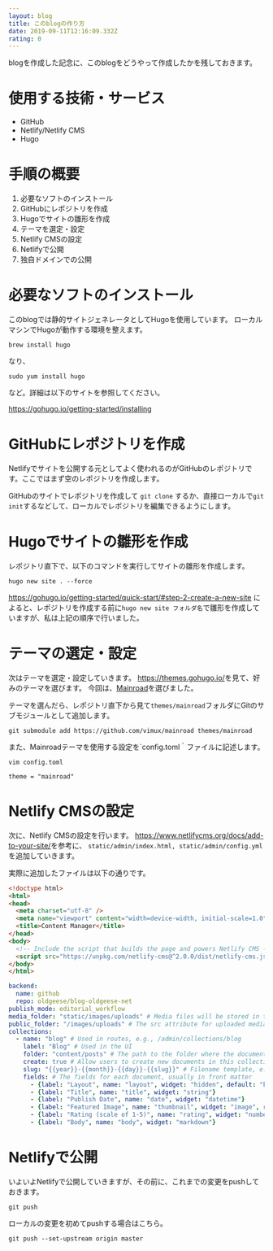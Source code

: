 ```yaml
---
layout: blog
title: このblogの作り方
date: 2019-09-11T12:16:09.332Z
rating: 0
---
```

blogを作成した記念に、このblogをどうやって作成したかを残しておきます。

# 使用する技術・サービス

* GitHub
* Netlify/Netlify CMS
* Hugo

# 手順の概要

1. 必要なソフトのインストール
1. GitHubにレポジトリを作成
1. Hugoでサイトの雛形を作成
1. テーマを選定・設定
1. Netlify CMSの設定
1. Netlifyで公開
1. 独自ドメインでの公開

# 必要なソフトのインストール

このblogでは静的サイトジェネレータとしてHugoを使用しています。
ローカルマシンでHugoが動作する環境を整えます。

```
brew install hugo
```

なり、

```
sudo yum install hugo
```

など。詳細は以下のサイトを参照してください。

<https://gohugo.io/getting-started/installing>

# GitHubにレポジトリを作成

Netlifyでサイトを公開する元としてよく使われるのがGitHubのレポジトリです。ここではまず空のレポジトリを作成します。

GitHubのサイトでレポジトリを作成して `git clone` するか、直接ローカルで`git init`するなどして、ローカルでレポジトリを編集できるようにします。

# Hugoでサイトの雛形を作成

レポジトリ直下で、以下のコマンドを実行してサイトの雛形を作成します。

```
hugo new site . --force
```

<https://gohugo.io/getting-started/quick-start/#step-2-create-a-new-site> によると、レポジトリを作成する前に`hugo new site フォルダ名`で雛形を作成していますが、私は上記の順序で行いました。

# テーマの選定・設定
次はテーマを選定・設定していきます。
<https://themes.gohugo.io/>を見て、好みのテーマを選びます。
今回は、[Mainroad](https://themes.gohugo.io/mainroad/)を選びました。

テーマを選んだら、レポジトリ直下から見て`themes/mainroad`フォルダにGitのサブモジュールとして追加します。

```
git submodule add https://github.com/vimux/mainroad themes/mainroad
```

また、Mainroadテーマを使用する設定を`config.toml｀ファイルに記述します。

```
vim config.toml

theme = "mainroad"
```

# Netlify CMSの設定
次に、Netlify CMSの設定を行います。
<https://www.netlifycms.org/docs/add-to-your-site/>を参考に、
`static/admin/index.html, static/admin/config.yml` を追加していきます。

実際に追加したファイルは以下の通りです。

```html
<!doctype html>
<html>
<head>
  <meta charset="utf-8" />
  <meta name="viewport" content="width=device-width, initial-scale=1.0" />
  <title>Content Manager</title>
</head>
<body>
  <!-- Include the script that builds the page and powers Netlify CMS -->
  <script src="https://unpkg.com/netlify-cms@^2.0.0/dist/netlify-cms.js"></script>
</body>
</html>
```

```yaml
backend:
  name: github
  repo: oldgeese/blog-oldgeese-net
publish_mode: editorial_workflow
media_folder: "static/images/uploads" # Media files will be stored in the repo under static/images/uploads
public_folder: "/images/uploads" # The src attribute for uploaded media will begin with /images/uploads
collections:
  - name: "blog" # Used in routes, e.g., /admin/collections/blog
    label: "Blog" # Used in the UI
    folder: "content/posts" # The path to the folder where the documents are stored
    create: true # Allow users to create new documents in this collection
    slug: "{{year}}-{{month}}-{{day}}-{{slug}}" # Filename template, e.g., YYYY-MM-DD-title.md
    fields: # The fields for each document, usually in front matter
      - {label: "Layout", name: "layout", widget: "hidden", default: "blog"}
      - {label: "Title", name: "title", widget: "string"}
      - {label: "Publish Date", name: "date", widget: "datetime"}
      - {label: "Featured Image", name: "thumbnail", widget: "image", required: false}
      - {label: "Rating (scale of 1-5)", name: "rating", widget: "number"}
      - {label: "Body", name: "body", widget: "markdown"}
```

# Netlifyで公開
いよいよNetlifyで公開していきますが、その前に、これまでの変更をpushしておきます。

```
git push
```

ローカルの変更を初めてpushする場合はこちら。
```
git push --set-upstream origin master
```
